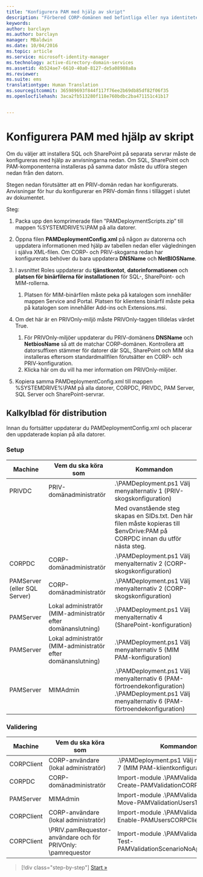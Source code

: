 ```yaml
---
title: "Konfigurera PAM med hjälp av skript"
description: "Förbered CORP-domänen med befintliga eller nya identiteter som ska hanteras av Privileged Identity Manager med hjälp av skript"
keywords: 
author: barclayn
ms.author: barclayn
manager: MBaldwin
ms.date: 10/04/2016
ms.topic: article
ms.service: microsoft-identity-manager
ms.technology: active-directory-domain-services
ms.assetid: 4b524ae7-6610-40a0-8127-de5a08988a8a
ms.reviewer: 
ms.suite: ems
translationtype: Human Translation
ms.sourcegitcommit: 365989693f844f117f76ee2b69db85df82f06f35
ms.openlocfilehash: 3aca2fb513280f118e760bdbc2ba471151c41b17


---
```


# <a name="configure-pam-using-scripts"></a>Konfigurera PAM med hjälp av skript

Om du väljer att installera SQL och SharePoint på separata servrar måste de konfigureras med hjälp av anvisningarna nedan. Om SQL, SharePoint och PAM-komponenterna installeras på samma dator måste du utföra stegen nedan från den datorn.

Stegen nedan förutsätter att en PRIV-domän redan har konfigurerats. Anvisningar för hur du konfigurerar en PRIV-domän finns i tillägget i slutet av dokumentet.

Steg:

1. Packa upp den komprimerade filen ”PAMDeploymentScripts.zip” till mappen %SYSTEMDRIVE%\PAM på alla datorer.
2. Öppna filen **PAMDeploymentConfig.xml** på någon av datorerna och uppdatera informationen med hjälp av tabellen nedan eller vägledningen i själva XML-filen. Om CORP- och PRIV-skogarna redan har konfigurerats behöver du bara uppdatera **DNSName** och **NetBIOSName**.
3. I avsnittet Roles uppdaterar du **tjänstkontot**, **datorinformationen** och **platsen för binärfilerna för installationen** för SQL-, SharePoint- och MIM-rollerna.
    1. Platsen för MIM-binärfilen måste peka på katalogen som innehåller mappen Service and Portal. Platsen för klientens binärfil måste peka på katalogen som innehåller Add-ins och Extensions.msi.

4. Om det här är en PRIVOnly-miljö måste PRIVOnly-taggen tilldelas värdet True.
    1. För PRIVOnly-miljöer uppdaterar du PRIV-domänens **DNSName** och **NetbiosName** så att de matchar CORP-domänen. Kontrollera att datorsuffixen stämmer för datorer där SQL, SharePoint och MIM ska installeras eftersom standardmallfilen förutsätter en CORP- och PRIV-konfiguration.
    2. Klicka här om du vill ha mer information om PRIVOnly-miljöer.

5. Kopiera samma PAMDeploymentConfig.xml till mappen %SYSTEMDRIVE%\PAM på alla datorer, CORPDC, PRIVDC, PAM Server, SQL Server och SharePoint-servrar.


## <a name="deployment-worksheet"></a>Kalkylblad för distribution

Innan du fortsätter uppdaterar du PAMDeploymentConfig.xml och placerar den uppdaterade kopian på alla datorer.

### <a name="setup"></a>Setup

|Machine   | Vem du ska köra som   |Kommandon   |
|---|---|---|
|  PRIVDC |PRIV-domänadministratör   | .\PAMDeployment.ps1 Välj menyalternativ 1 (PRIV-skogskonfiguration)   |
|   |   |  Med ovanstående steg skapas en SIDs.txt. Den här filen måste kopieras till $envDrive:PAM på CORPDC innan du utför nästa steg. |
| CORPDC  |CORP-domänadministratör   | .\PAMDeployment.ps1 Välj menyalternativ 2 (CORP-skogskonfiguration)   |
| PAMServer (eller SQL Server)   |CORP-domänadministratör   |  .\PAMDeployment.ps1 Välj menyalternativ 2 (CORP-skogskonfiguration)  |
|  PAMServer |  Lokal administratör (MIM-administratör efter domänanslutning) |  .\PAMDeployment.ps1 Välj menyalternativ 4 (SharePoint-konfiguration)  |
| PAMServer  | Lokal administratör (MIM-administratör efter domänanslutning)  | .\PAMDeployment.ps1 Välj menyalternativ 5 (MIM PAM-konfiguration)   |
|  PAMServer |MIMAdmin   | .\PAMDeployment.ps1 Välj menyalternativ 6 (PAM-förtroendekonfiguration) .\PAMDeployment.ps1 Välj menyalternativ 6 (PAM-förtroendekonfiguration) |

### <a name="validation"></a>Validering

|  Machine | Vem du ska köra som   | Kommandon   |
|---|---|---|
| CORPClient  | CORP-användare (lokal administratör)  |   .\PAMDeployment.ps1 Välj menyalternativ 7 (MIM PAM-klientkonfiguration)  |
| CORPDC  | CORP-domänadministratör   | Import-module .\PAMValidation.psm1 ; Create-PAMValidationCORPDCConfig   |
| PAMServer   | MIMAdmin  | Import-module .\PAMValidation.psm1 ; Move-PAMValidationUsersToPAM  |
| CORPClient  | CORP-användare (lokal administratör)   |   Import-module .\PAMValidation.psm1 ; Enable-PAMUsersCORPClientRemote |
|  CORPClient | <PRIV>\PRIV.pamRequestor-användare och för PRIVOnly: <CORP>\pamrequestor   | Import-module .\PAMValidation.psm1 ; Test-PAMValidationScenarioNoApprovalRequest  |


>[!div class="step-by-step"]
[Start »](sp1-step1-configuring-priv-domain.md)



<!--HONumber=Nov16_HO2-->


